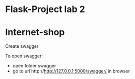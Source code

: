 # Flask-Project lab 2
# Internet-shop
Create swagger

To open swagger:
  - open folder swagger
  - go to url http://http://127.0.0.1:5000/swagger/ in browser
